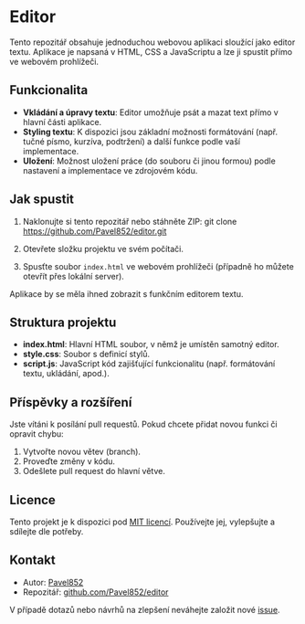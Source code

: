 # Editor

Tento repozitář obsahuje jednoduchou webovou aplikaci sloužící jako editor textu. Aplikace je napsaná v HTML, CSS a JavaScriptu a lze ji spustit přímo ve webovém prohlížeči.

## Funkcionalita

- **Vkládání a úpravy textu**: Editor umožňuje psát a mazat text přímo v hlavní části aplikace.
- **Styling textu**: K dispozici jsou základní možnosti formátování (např. tučné písmo, kurzíva, podtržení) a další funkce podle vaší implementace.
- **Uložení**: Možnost uložení práce (do souboru či jinou formou) podle nastavení a implementace ve zdrojovém kódu.

## Jak spustit

1. Naklonujte si tento repozitář nebo stáhněte ZIP:
git clone https://github.com/Pavel852/editor.git

2. Otevřete složku projektu ve svém počítači.
3. Spusťte soubor `index.html` ve webovém prohlížeči (případně ho můžete otevřít přes lokální server).

Aplikace by se měla ihned zobrazit s funkčním editorem textu.

## Struktura projektu

- **index.html**: Hlavní HTML soubor, v němž je umístěn samotný editor.
- **style.css**: Soubor s definicí stylů.
- **script.js**: JavaScript kód zajišťující funkcionalitu (např. formátování textu, ukládání, apod.).

## Příspěvky a rozšíření

Jste vítáni k posílání pull requestů. Pokud chcete přidat novou funkci či opravit chybu:
1. Vytvořte novou větev (branch).
2. Proveďte změny v kódu.
3. Odešlete pull request do hlavní větve.

## Licence

Tento projekt je k dispozici pod [MIT licencí](LICENSE). Používejte jej, vylepšujte a sdílejte dle potřeby.

## Kontakt

- Autor: [Pavel852](https://github.com/Pavel852)
- Repozitář: [github.com/Pavel852/editor](https://github.com/Pavel852/editor)

V případě dotazů nebo návrhů na zlepšení neváhejte založit nové [issue](https://github.com/Pavel852/editor/issues).
